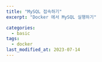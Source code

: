 ```yaml
---
title: "MySQL 접속하기"
excerpt: "Docker 에서 MySQL 실행하기"

categories:
  - basic
tags:
  - docker
last_modified_at: 2023-07-14
---
```

